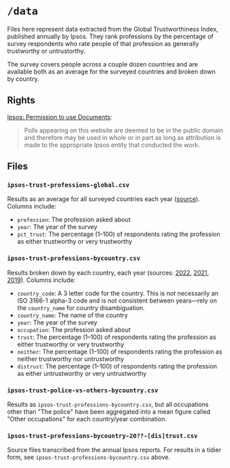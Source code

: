 # `/data`

Files here represent data extracted from the Global Trustworthiness Index, published annually by Ipsos. They rank professions by the percentage of survey respondents who rate people of that profession as generally trustworthy or untrustorthy.

The survey covers people across a couple dozen countries and are available both as an average for the surveyed countries and broken down by country.

## Rights

[Ipsos: Permission to use Documents](https://www.ipsos.com/en/legal-mentions):

> Polls appearing on this website are deemed to be in the public domain and therefore may be used in whole or in part as long as attribution is made to the appropriate Ipsos entity that conducted the work.

## Files

### `ipsos-trust-professions-global.csv`
Results as an average for all surveyed countries each year ([source](https://www.ipsos.com/en/trust/trust-professions-return-status-quo-ante)). Columns include:

- `profession`: The profession asked about
- `year`: The year of the survey
- `pct_trust`: The percentage (1–100) of respondents rating the profession as either trustworthy or very trustworthy

### `ipsos-trust-professions-bycountry.csv`
Results broken down by each country, each year (sources: [2022](https://www.ipsos.com/sites/default/files/ct/news/documents/2022-07/Global%20trustworthiness%202022%20Report.pdf), 
  [2021](https://www.ipsos.com/sites/default/files/ct/news/documents/2021-10/Global-trustworthiness-index-2021.pdf), 
  [2019](https://www.ipsos.com/sites/default/files/ct/news/documents/2019-09/global-trust-in-professions-trust-worthiness-index-2019.pdf)). Columns include:

- `country_code`: A 3 letter code for the country. This is _not_ necessarily an ISO 3166-1 alpha-3 code and is not consistent between years—rely on the `country_name` for country disambiguation.
- `country_name`: The name of the country
- `year`: The year of the survey
- `occupation`: The profession asked about
- `trust`: The percentage (1–100) of respondents rating the profession as either trustworthy or very trustworthy
- `neither`: The percentage (1–100) of respondents rating the profession as neither trustworthy nor untrustworthy
- `distrust`: The percentage (1–100) of respondents rating the profession as either untrustworthy or very untrustworthy

### `ipsos-trust-police-vs-others-bycountry.csv`

Results as `ipsos-trust-professions-bycountry.csv`, but all occupations other than "The police" have been aggregated into a mean figure called "Other occupations" for each country/year combination.

### `ipsos-trust-professions-bycountry-20??-[dis]trust.csv`
Source files transcribed from the annual Ipsos reports. For results in a tidier form, see `ipsos-trust-professions-bycountry.csv` above.

